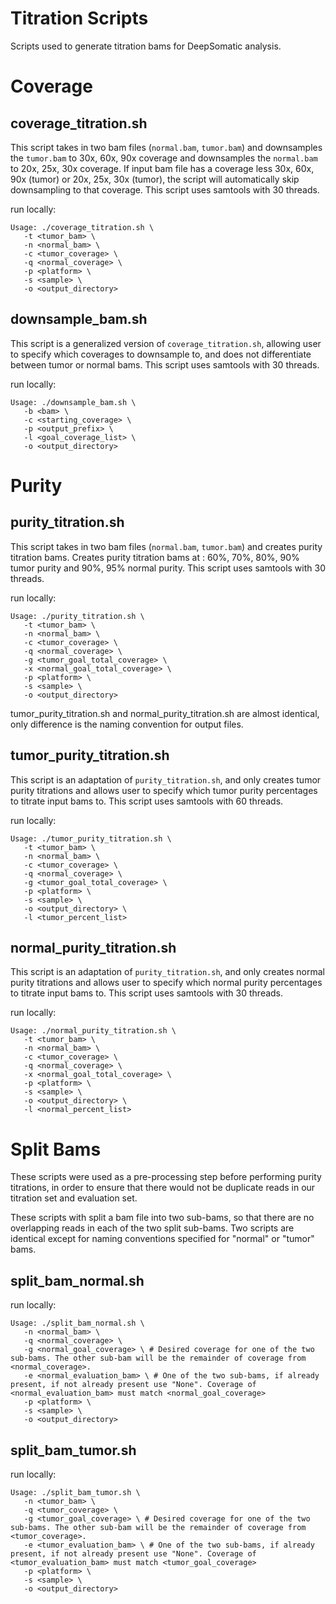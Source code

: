 # Titration Scripts
Scripts used to generate titration bams for DeepSomatic analysis. 

# Coverage
## coverage_titration.sh
This script takes in two bam files (`normal.bam`, `tumor.bam`) and downsamples the `tumor.bam` to 30x, 60x, 90x coverage and downsamples the `normal.bam` to 20x, 25x, 30x coverage.
If input bam file has a coverage less 30x, 60x, 90x (tumor) or 20x, 25x, 30x (tumor), the script will automatically skip downsampling to that coverage.
This script uses samtools with 30 threads.

run locally:
```
Usage: ./coverage_titration.sh \
   -t <tumor_bam> \
   -n <normal_bam> \
   -c <tumor_coverage> \
   -q <normal_coverage> \
   -p <platform> \
   -s <sample> \
   -o <output_directory> 
```

## downsample_bam.sh
This script is a generalized version of `coverage_titration.sh`, allowing user to specify which coverages to downsample to, and does not differentiate between tumor or normal bams.
This script uses samtools with 30 threads.

run locally:
```
Usage: ./downsample_bam.sh \
   -b <bam> \
   -c <starting_coverage> \
   -p <output_prefix> \
   -l <goal_coverage_list> \
   -o <output_directory>
```
# Purity

## purity_titration.sh
This script takes in two bam files  (`normal.bam`, `tumor.bam`) and creates purity titration bams.
Creates purity titration bams at : 60%, 70%, 80%, 90% tumor purity and 90%, 95% normal purity.
This script uses samtools with 30 threads.

run locally:
```
Usage: ./purity_titration.sh \
   -t <tumor_bam> \
   -n <normal_bam> \
   -c <tumor_coverage> \
   -q <normal_coverage> \
   -g <tumor_goal_total_coverage> \
   -x <normal_goal_total_coverage> \
   -p <platform> \
   -s <sample> \
   -o <output_directory>
```

tumor_purity_titration.sh and normal_purity_titration.sh are almost identical, only difference is the naming convention for output files.

## tumor_purity_titration.sh
This script is an adaptation of `purity_titration.sh`, and only creates tumor purity titrations and allows user to specify which tumor purity percentages to titrate input bams to. 
This script uses samtools with 60 threads.

run locally:
```
Usage: ./tumor_purity_titration.sh \
   -t <tumor_bam> \
   -n <normal_bam> \
   -c <tumor_coverage> \
   -q <normal_coverage> \
   -g <tumor_goal_total_coverage> \
   -p <platform> \
   -s <sample> \
   -o <output_directory> \
   -l <tumor_percent_list>
```
## normal_purity_titration.sh
This script is an adaptation of `purity_titration.sh`, and only creates normal purity titrations and allows user to specify which normal purity percentages to titrate input bams to. 
This script uses samtools with 30 threads.

run locally:
```
Usage: ./normal_purity_titration.sh \
   -t <tumor_bam> \
   -n <normal_bam> \
   -c <tumor_coverage> \
   -q <normal_coverage> \
   -x <normal_goal_total_coverage> \
   -p <platform> \
   -s <sample> \
   -o <output_directory> \
   -l <normal_percent_list>
```
# Split Bams
These scripts were used as a pre-processing step before performing purity titrations, in order to ensure that there would not be duplicate reads in our titration set and evaluation set. 

These scripts with split a bam file into two sub-bams, so that there are no overlapping reads in each of the two split sub-bams. 
Two scripts are identical except for naming conventions specified for "normal" or "tumor" bams. 

## split_bam_normal.sh
run locally:
```
Usage: ./split_bam_normal.sh \
   -n <normal_bam> \
   -q <normal_coverage> \
   -g <normal_goal_coverage> \ # Desired coverage for one of the two sub-bams. The other sub-bam will be the remainder of coverage from <normal_coverage>.
   -e <normal_evaluation_bam> \ # One of the two sub-bams, if already present, if not already present use "None". Coverage of <normal_evaluation_bam> must match <normal_goal_coverage>
   -p <platform> \
   -s <sample> \
   -o <output_directory>
```

## split_bam_tumor.sh
run locally:
```
Usage: ./split_bam_tumor.sh \
   -n <tumor_bam> \
   -q <tumor_coverage> \
   -g <tumor_goal_coverage> \ # Desired coverage for one of the two sub-bams. The other sub-bam will be the remainder of coverage from <tumor_coverage>.
   -e <tumor_evaluation_bam> \ # One of the two sub-bams, if already present, if not already present use "None". Coverage of <tumor_evaluation_bam> must match <tumor_goal_coverage>
   -p <platform> \
   -s <sample> \
   -o <output_directory>
```











